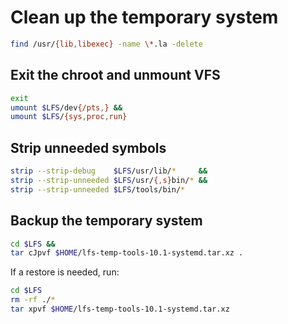 # Clean up the temporary system

```sh
find /usr/{lib,libexec} -name \*.la -delete
```

## Exit the chroot and unmount VFS

```sh
exit
umount $LFS/dev{/pts,} &&
umount $LFS/{sys,proc,run}
```

## Strip unneeded symbols

```sh
strip --strip-debug    $LFS/usr/lib/*     &&
strip --strip-unneeded $LFS/usr/{,s}bin/* &&
strip --strip-unneeded $LFS/tools/bin/*
```

## Backup the temporary system

```sh
cd $LFS &&
tar cJpvf $HOME/lfs-temp-tools-10.1-systemd.tar.xz .
```

If a restore is needed, run:

```sh
cd $LFS
rm -rf ./*
tar xpvf $HOME/lfs-temp-tools-10.1-systemd.tar.xz
```
